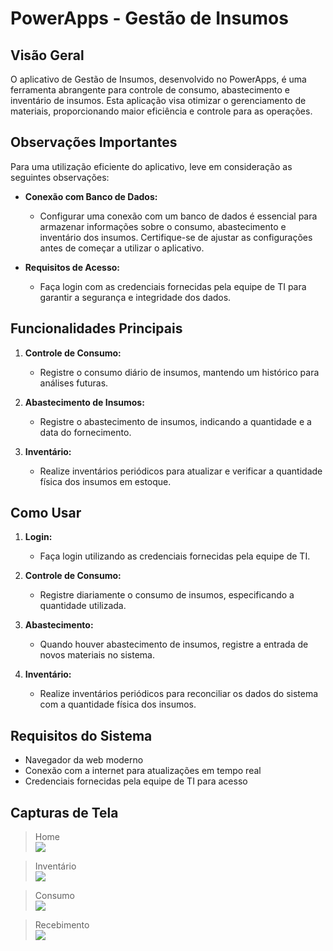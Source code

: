 # PowerApps - Gestão de Insumos

## Visão Geral

O aplicativo de Gestão de Insumos, desenvolvido no PowerApps, é uma ferramenta abrangente para controle de consumo, abastecimento e inventário de insumos. Esta aplicação visa otimizar o gerenciamento de materiais, proporcionando maior eficiência e controle para as operações.

## Observações Importantes

Para uma utilização eficiente do aplicativo, leve em consideração as seguintes observações:

- **Conexão com Banco de Dados:**
  - Configurar uma conexão com um banco de dados é essencial para armazenar informações sobre o consumo, abastecimento e inventário dos insumos. Certifique-se de ajustar as configurações antes de começar a utilizar o aplicativo.

- **Requisitos de Acesso:**
  - Faça login com as credenciais fornecidas pela equipe de TI para garantir a segurança e integridade dos dados.

## Funcionalidades Principais

1. **Controle de Consumo:**
   - Registre o consumo diário de insumos, mantendo um histórico para análises futuras.

2. **Abastecimento de Insumos:**
   - Registre o abastecimento de insumos, indicando a quantidade e a data do fornecimento.

3. **Inventário:**
   - Realize inventários periódicos para atualizar e verificar a quantidade física dos insumos em estoque.

## Como Usar

1. **Login:**
   - Faça login utilizando as credenciais fornecidas pela equipe de TI.

2. **Controle de Consumo:**
   - Registre diariamente o consumo de insumos, especificando a quantidade utilizada.

3. **Abastecimento:**
   - Quando houver abastecimento de insumos, registre a entrada de novos materiais no sistema.

4. **Inventário:**
   - Realize inventários periódicos para reconciliar os dados do sistema com a quantidade física dos insumos.

## Requisitos do Sistema

- Navegador da web moderno
- Conexão com a internet para atualizações em tempo real
- Credenciais fornecidas pela equipe de TI para acesso

## Capturas de Tela

>Home\
![](./imgs/home.png)

>Inventário\
![](./imgs/inventario.jpeg)

>Consumo\
![](./imgs/consumo.png)

>Recebimento\
![](./imgs/recebimento.png)